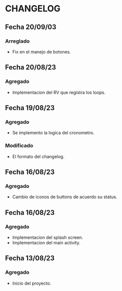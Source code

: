 # CHANGELOG

## Fecha 20/09/03

### Arreglado
- Fix en el manejo de botones.

## Fecha 20/08/23

### Agregado
- Implementacion del RV que registra los loops.

## Fecha 19/08/23

### Agregado
- Se implemento la logica del cronometro.

### Modificado
- El formato del changelog.

## Fecha 16/08/23

### Agregado
- Cambio de iconos de buttons de acuerdo su status.

## Fecha 16/08/23

### Agregado
- Implementacion del splash screen.
- Implementacion del main activity.

## Fecha 13/08/23

### Agregado
- Inicio del proyecto.